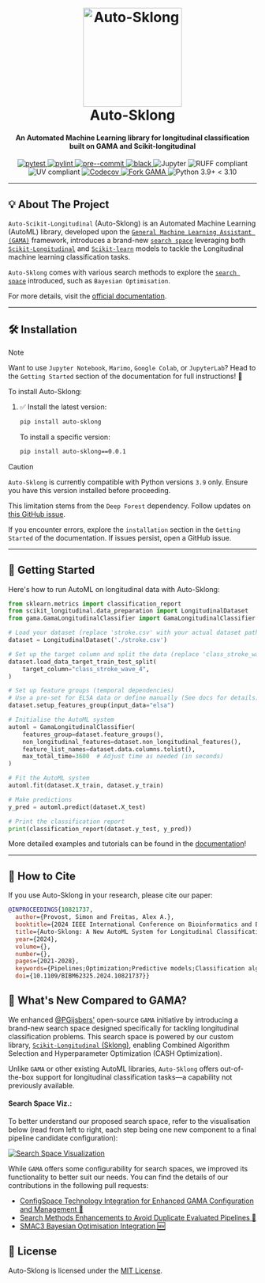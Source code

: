 <!--suppress HtmlDeprecatedAttribute -->
<div align="center">
   <p align="center">
   <h1 align="center">
      <br>
      <a href="https://i.imgur.com/Qu8fIfA.png">
         <img src="https://i.imgur.com/Qu8fIfA.png" alt="Auto-Sklong" width="200">
      </a>
      <br>
      Auto-Sklong
      <br>
   </h1>
   <h4 align="center">An Automated Machine Learning library for longitudinal classification built on GAMA and Scikit-longitudinal</h4>
</div>

<div align="center">

<!-- All badges in a row -->

<a href="https://pytest.org/">
   <img alt="pytest" src="https://img.shields.io/badge/pytest-passing-green?style=for-the-badge&logo=pytest">
</a>
<a href="https://www.pylint.org/">
   <img alt="pylint" src="https://img.shields.io/badge/pylint-checked-blue?style=for-the-badge&logo=python">
</a>
<a href="https://pre-commit.com/">
   <img alt="pre--commit" src="https://img.shields.io/badge/pre--commit-checked-blue?style=for-the-badge&logo=python">
</a>
<a href="https://github.com/psf/black">
   <img alt="black" src="https://img.shields.io/badge/black-formatted-black?style=for-the-badge&logo=python">
</a>

<img src="https://img.shields.io/badge/Jupyter-F37626?style=for-the-badge&logo=jupyter&logoColor=white" alt="Jupyter">
<img src="https://img.shields.io/static/v1?label=RUFF&message=compliant&color=9C27B0&style=for-the-badge&logo=RUFF&logoColor=white" alt="RUFF compliant">
<img src="https://img.shields.io/static/v1?label=UV&message=compliant&color=2196F3&style=for-the-badge&logo=UV&logoColor=white" alt="UV compliant">
<a href="https://codecov.io/gh/simonprovost/Auto-Sklong">
   <img alt="Codecov" src="https://img.shields.io/badge/coverage-76%25-brightgreen.svg?style=for-the-badge&logo=appveyor">
</a>
<a href="https://github.com/openml-labs/gama">
   <img src="https://img.shields.io/badge/Fork-GAMA-green?labelColor=Purple&style=for-the-badge"
        alt="Fork GAMA" />
</a>
<img src="https://img.shields.io/static/v1?label=Python&message=3.9%2B%3C3.10&color=3776AB&style=for-the-badge&logo=python&logoColor=white" alt="Python 3.9+ < 3.10">

</div>

---

## <a id="about-the-project"></a>💡 About The Project

`Auto-Scikit-Longitudinal` (Auto-Sklong) is an Automated Machine Learning (AutoML) library, developed upon the
[`General Machine Learning Assistant (GAMA)`](https://openml-labs.github.io/gama/master/index.html#) framework, 
introduces a brand-new [`search space`](https://auto-sklong.readthedocs.io/en/latest/tutorials/search_space/) leveraging both
[`Scikit-Longitudinal`](https://scikit-longitudinal.readthedocs.io/latest/) and [`Scikit-learn`](https://scikit-learn.org/stable/) 
models to tackle the Longitudinal machine learning classification tasks.

`Auto-Sklong` comes with various search methods to explore the [`search space`](https://auto-sklong.readthedocs.io/en/latest/tutorials/search_space/) introduced, such as `Bayesian Optimisation`.

For more details, visit the [official documentation](https://auto-sklong.readthedocs.io/en/latest/).

---

## <a id="installation"></a>🛠️ Installation

> [!NOTE]
> Want to use `Jupyter Notebook`, `Marimo`, `Google Colab`, or `JupyterLab`?
> Head to the `Getting Started` section of the documentation for full instructions! 🎉

To install Auto-Sklong:

1. ✅ Install the latest version:
   ```bash
   pip install auto-sklong
   ```

   To install a specific version:
   ```bash
   pip install auto-sklong==0.0.1
   ```

> [!CAUTION]
> `Auto-Sklong` is currently compatible with Python versions `3.9` only. 
> Ensure you have this version installed before proceeding. 
> 
> This limitation stems from the `Deep Forest` dependency. 
> Follow updates on [this GitHub issue](https://github.com/LAMDA-NJU/Deep-Forest/issues/124).
> 
> If you encounter errors, explore the `installation` section in the `Getting Started` of the documentation.
> If issues persist, open a GitHub issue.

---

## <a id="getting-started"></a>🚀 Getting Started

Here's how to run AutoML on longitudinal data with Auto-Sklong:

```python
from sklearn.metrics import classification_report
from scikit_longitudinal.data_preparation import LongitudinalDataset
from gama.GamaLongitudinalClassifier import GamaLongitudinalClassifier

# Load your dataset (replace 'stroke.csv' with your actual dataset path)
dataset = LongitudinalDataset('./stroke.csv')

# Set up the target column and split the data (replace 'class_stroke_wave_4' with your target)
dataset.load_data_target_train_test_split(
    target_column="class_stroke_wave_4",
)

# Set up feature groups (temporal dependencies)
# Use a pre-set for ELSA data or define manually (See docs for details)
dataset.setup_features_group(input_data="elsa")

# Initialise the AutoML system
automl = GamaLongitudinalClassifier(
    features_group=dataset.feature_groups(),
    non_longitudinal_features=dataset.non_longitudinal_features(),
    feature_list_names=dataset.data.columns.tolist(),
    max_total_time=3600  # Adjust time as needed (in seconds)
)

# Fit the AutoML system
automl.fit(dataset.X_train, dataset.y_train)

# Make predictions
y_pred = automl.predict(dataset.X_test)

# Print the classification report
print(classification_report(dataset.y_test, y_pred))
```

More detailed examples and tutorials can be found in the [documentation](https://auto-sklong.readthedocs.io/en/latest/tutorials/overview/)!

---

## <a id="citation"></a>📝 How to Cite

If you use Auto-Sklong in your research, please cite our paper:

```bibtex
@INPROCEEDINGS{10821737,
  author={Provost, Simon and Freitas, Alex A.},
  booktitle={2024 IEEE International Conference on Bioinformatics and Biomedicine (BIBM)}, 
  title={Auto-Sklong: A New AutoML System for Longitudinal Classification}, 
  year={2024},
  volume={},
  number={},
  pages={2021-2028},
  keywords={Pipelines;Optimization;Predictive models;Classification algorithms;Conferences;Bioinformatics;Biomedical computing;Automated Machine Learning;AutoML;Longitudinal Classification;Scikit-Longitudinal;GAMA},
  doi={10.1109/BIBM62325.2024.10821737}}
```

## 🚀 **What's New Compared to GAMA?**

We enhanced [@PGijsbers'](https://github.com/PGijsbers) open-source `GAMA` initiative by introducing a brand-new search space designed specifically for tackling longitudinal classification problems. This search space is powered by our custom library, [`Scikit-Longitudinal` (Sklong)](https://github.com/simonprovost/scikit-longitudinal), enabling Combined Algorithm Selection and Hyperparameter Optimization (CASH Optimization).

Unlike `GAMA` or other existing AutoML libraries, `Auto-Sklong` offers out-of-the-box support for 
longitudinal classification tasks—a capability not previously available. 

#### Search Space Viz.:
To better understand our proposed search space, refer to the visualisation below (read from left to right, each step being one new component to a final pipeline candidate configuration):

[![Search Space Visualization](https://i.imgur.com/advUOnU.png)](https://i.imgur.com/advUOnU.png)

While `GAMA` offers some configurability for search spaces, we improved its functionality to better suit our needs. You can find the details of our contributions in the following pull requests:
- [ConfigSpace Technology Integration for Enhanced GAMA Configuration and Management 🥇](https://github.com/openml-labs/gama/pull/210)
- [Search Methods Enhancements to Avoid Duplicate Evaluated Pipelines 🥈](https://github.com/openml-labs/gama/pull/211)
- [SMAC3 Bayesian Optimisation Integration 🆕](https://github.com/openml-labs/gama/pull/212)

## <a id="license"></a>🔐 License

Auto-Sklong is licensed under the [MIT License](./LICENSE).